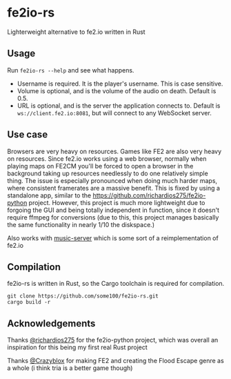 # fe2io-rs

Lighterweight alternative to fe2.io written in Rust

## Usage

Run `fe2io-rs --help` and see what happens.

- Username is required. It is the player's username. This is case sensitive.
- Volume is optional, and is the volume of the audio on death. Default is 0.5.
- URL is optional, and is the server the application connects to. Default is `ws://client.fe2.io:8081`, but will connect to any WebSocket server.

## Use case

Browsers are very heavy on resources. Games like FE2 are also very heavy on resources. Since fe2.io works using a web browser, normally when playing maps on FE2CM you'll be forced to open a browser in the background taking up resources needlessly to do one relatively simple thing. The issue is especially pronounced when doing much harder maps, where consistent framerates are a massive benefit. This is fixed by using a standalone app, similar to the https://github.com/richardios275/fe2io-python project. However, this project is much more lightweight due to forgoing the GUI and being totally independent in function, since it doesn't require ffmpeg for conversions (due to this, this project manages basically the same functionality in nearly 1/10 the diskspace.)

Also works with [music-server](https://github.com/some100/music-server) which is some sort of a reimplementation of fe2.io 

## Compilation

fe2io-rs is written in Rust, so the Cargo toolchain is required for compilation.

```
git clone https://github.com/some100/fe2io-rs.git
cargo build -r
```

## Acknowledgements

Thanks [@richardios275](https://github.com/richardios275) for the fe2io-python project, which was overall an inspiration for this being my first real Rust project

Thanks [@Crazyblox](https://github.com/Crazyblox) for making FE2 and creating the Flood Escape genre as a whole (i think tria is a better game though)
